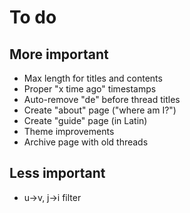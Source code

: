 # To do

## More important
- Max length for titles and contents
- Proper "x time ago" timestamps
- Auto-remove "de" before thread titles
- Create "about" page ("where am I?")
- Create "guide" page (in Latin)
- Theme improvements
- Archive page with old threads

## Less important
- u->v, j->i filter
